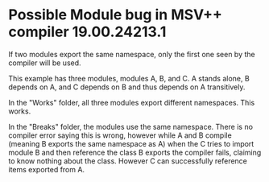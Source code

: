 # Possible Module bug in MSV++ compiler 19.00.24213.1

If two modules export the same namespace, only the first one seen by the compiler will be used.

This example has three modules, modules A, B, and C. A stands alone, B depends on A, and C depends on B and thus depends on A transitively.

In the "Works" folder, all three modules export different namespaces. This works.

In the "Breaks" folder, the modules use the same namespace. There is no compiler error saying this is wrong, however while A and B compile (meaning B exports the same namespace as A) when the C tries to import module B and then reference the class B exports the compiler fails, claiming to know nothing about the class. However C can successfully reference items exported from A.
